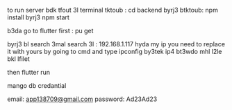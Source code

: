 to run server bdk tfout 3l terminal tktoub :  cd backend
byrj3 btktoub: npm install
byrj3 npm start




b3da go to flutter first : pu get

byrj3 bl search 3mal search 3l : 192.168.1.117 hyda my ip you need to replace it with yours by going to cmd and type ipconfig by3tek ip4 bt3wdo mhl l2le bkl lfilet 



then 
flutter run 




mango db credantial 

email:  app138709@gmail.com
password: Ad23Ad23
